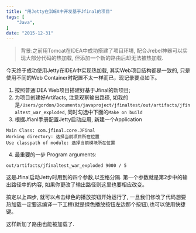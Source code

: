 ```yaml
---
title: "用Jetty在IDEA中开发基于Jfinal的项目"
tags: [
    "Java",
]
date: "2015-12-31"
---
```


> 背景:之前用Tomcat在IDEA中成功搭建了项目环境, 配合Jrebel神器可以实现大部分代码的热加载, 但添加一个新的路由后却无法被热加载.

今天终于成功使用Jetty在IDEA中实现热加载, 其实Web项目结构都是一致的, 只是使用不同的Web Container时配置不太一样而已，现记录要点如下。


1. 按照普通IDEA Web项目搭建好基于Jfinal的新项目;
2. 为项目创建好Artifacts, 注意观察输出路径, 如我的是`/Users/gordon/Documents/javaproject/jfinaltest/out/artifacts/jfinaltest_war_exploded`, 同时勾选中下面的`Make on build`
3. 根据Jfianl手册配置Jetty启动应用, 新建一个Application
```shell
Main Class: com.jfinal.core.JFinal
Working directory: 选择当前项目所在位置
Use classpath of module: 选择当前模块所在位置
```   

4. 最重要的一步
Program arguments: 
```shell
out/artifacts/jfinaltest_war_exploded 9000 / 5
```
这是Jfinal启动Jetty时用到的四个参数,以空格分隔. 第一个参数就是第2步中的输出路径中的内容, 如果你更改了输出路径则这里也要相应改变。

搞定以上四步, 就可以点击绿色的播放按钮开始运行了, 一旦我们修改了代码想要热加载一定要选编译一下工程(就是绿色播放按钮左边那个按钮),也可以使用快捷键。

这样新加了路由也能被加载了.
